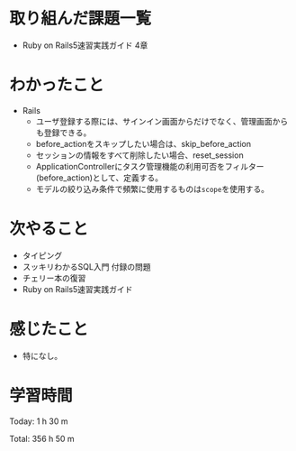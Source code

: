 # 取り組んだ課題一覧
- Ruby on Rails5速習実践ガイド 4章

# わかったこと
- Rails
    - ユーザ登録する際には、サインイン画面からだけでなく、管理画面からも登録できる。
    - before_actionをスキップしたい場合は、skip_before_action
    - セッションの情報をすべて削除したい場合、reset_session
    - ApplicationControllerにタスク管理機能の利用可否をフィルター(before_action)として、定義する。
    - モデルの絞り込み条件で頻繁に使用するものは`scope`を使用する。

# 次やること
- タイピング
- スッキリわかるSQL入門 付録の問題
- チェリー本の復習
- Ruby on Rails5速習実践ガイド

# 感じたこと
- 特になし。

# 学習時間
Today: 1 h 30 m

Total: 356 h 50 m




























































